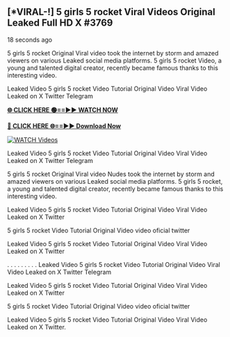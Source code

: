 ## [*VIRAL-!] 5 girls 5 rocket Viral Videos Original Leaked Full HD X #3769

18 seconds ago

5 girls 5 rocket Original Viral video took the internet by storm and amazed viewers on various Leaked social media platforms. 5 girls 5 rocket Video, a young and talented digital creator, recently became famous thanks to this interesting video.

Leaked Video 5 girls 5 rocket Video Tutorial Original Video Viral Video Leaked on X Twitter Telegram

**[🌐 CLICK HERE 🟢==►► WATCH NOW](https://russelviper69.blogspot.com/p/valo-video.html)**

**[🔴 CLICK HERE 🌐==►► Download Now](https://russelviper69.blogspot.com/p/valo-video.html)**

[![WATCH Videos](https://i.imgur.com/dJHk4Zq.gif)](https://russelviper69.blogspot.com/p/valo-video.html)

Leaked Video 5 girls 5 rocket Video Tutorial Original Video Viral Video Leaked on X Twitter Telegram

5 girls 5 rocket Original Viral video Nudes took the internet by storm and amazed viewers on various Leaked social media platforms. 5 girls 5 rocket, a young and talented digital creator, recently became famous thanks to this interesting video.

Leaked Video 5 girls 5 rocket Video Tutorial Original Video Viral Video Leaked on X Twitter

5 girls 5 rocket Video Tutorial Original Video video oficial twitter

Leaked Video 5 girls 5 rocket Video Tutorial Original Video Viral Video Leaked on X Twitter

. . . . . . . . . Leaked Video 5 girls 5 rocket Video Tutorial Original Video Viral Video Leaked on X Twitter Telegram

Leaked Video 5 girls 5 rocket Video Tutorial Original Video Viral Video Leaked on X Twitter

5 girls 5 rocket Video Tutorial Original Video video oficial twitter

Leaked Video 5 girls 5 rocket Video Tutorial Original Video Viral Video Leaked on X Twitter.